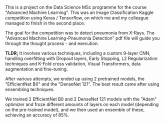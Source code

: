 This is a project on the Data Science MSc programme for the course "Advanced Machine Learning". This was an Image Classification Kaggle competition using Keras / Tensorflow, on which me and my colleague managed to finish in the second place.

The goal for the competition was to detect pneumonia from X-Rays. The "Advanced Machine Learning-Pneumonia Detection" pdf file will guide you through the thought process - and execution.

**TLDR;** It involves various techniques, including a custom 9-layer CNN, handling overfitting with Dropout layers, Early Stopping, L2 Regularization techniques and K-Fold cross validation, Visual Transformers, data augmentation and fine-tuning.

After various attempts, we ended up using 2 pretrained models, the "EfficientNet B0" and the "DenseNet 121". The best result came after using ensembling techniques.

We trained 2 EfficientNet B0 and 2 DenseNet 121 models with the "Adam" optimizer and froze different amounts of layers on each model (depending on the pre-trained model), and we then used an ensemble of these, achieving an accuracy of 85%.
